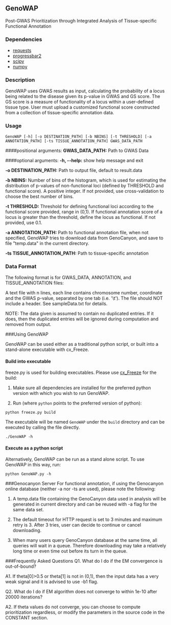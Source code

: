 ## GenoWAP

Post-GWAS Prioritization through Integrated Analysis of Tissue-specific Functional Annotation

### Dependencies
- [requests](http://docs.python-requests.org/en/latest/)
- [progressbar2](https://pypi.python.org/pypi/progressbar2)
- [scipy](http://www.scipy.org)
- [numpy](http://www.numpy.org/)

### Description

GenoWAP uses GWAS results as input, calculating the probability of a locus being related to the disease given its p-value in GWAS and GS score. The GS score is a measure of functionality of a locus within a user-defined tissue type. User must upload a customized functional score constructed from a collection of tissue-specific annotation data.

### Usage

```
GenoWAP [-h] [-o DESTINATION_PATH] [-b NBINS] [-t THRESHOLD] [-a ANNOTATION_PATH] [-ts TISSUE_ANNOTATION_PATH] GWAS_DATA_PATH
```

####positional arguments:
**GWAS_DATA_PATH:** Path to GWAS Data

####optional arguments:
**-h, --help:** show help message and exit
		
**-o DESTINATION_PATH:** Path to output file, default to result.data
		
**-b NBINS:** Number of bins of the histogram, which is used for estimating the distribution of p-values of non-functional loci (defined by THRESHOLD and functional score). A positive integer. If not provided, use cross-validation to choose the best number of bins.
		
**-t THRESHOLD:** Threshold for defining functional loci according to the functional score provided, range in (0,1). If functional annotation score of a locus is
greater than the threshold, define the locus as functional. If not provided, use 0.1.
		
**-a ANNOTATION_PATH:** Path to functional annotation file, when not specified, GenoWAP tries to download data from GenoCanyon, and save to file "temp.data" in the current directory.

**-ts TISSUE_ANNOTATION_PATH:** Path to tissue-specific annotation


### Data Format 
The following format is for GWAS_DATA, ANNOTATION, and TISSUE_ANNOTATION files:

A text file with n lines, each line contains chromosome number, coordinate and the GWAS p-value, separated by one tab (i.e. '\t'). The file should NOT include a header. See sampleData.txt for details.
	
NOTE: The data given is assumed to contain no duplicated entries. If it does, then the duplicated entries will be ignored during computation and removed from output.


###Using GenoWAP

GenoWAP can be used either as a traditional python script, or built into a stand-alone executable with cx_Freeze.

#### Build into executable
freeze.py is used for building executables. Please use [cx_Freeze](http://cx-freeze.sourceforge.net/) for the build:

1. Make sure all dependencies are installed for the preferred python version with which you wish to run GenoWAP.

2. Run (where `python` points to the preferred version of python):
```
python freeze.py build
```

The executable will be named `GenoWAP` under the `build` directory and can be executed by calling the file directly.

```
./GenoWAP -h
```

#### Execute as a python script
Alternatively, GenoWAP can be run as a stand alone script. To use GenoWAP in this way, run:
```
python GenoWAP.py -h
```

###Genocanyon Server
For functional annotation, if using the Genocanyon online database (neither -a nor -ts are used), please note the following:

1. A temp.data file containing the GenoCanyon data used in analysis will be generated in current directory and can be reused with -a flag for the same data set.

2. The default timeout for HTTP request is set to 3 minutes and maximum retry is 3. After 3 tries, user can decide to continue or cancel downloading.

3. When many users query GenoCanyon database at the same time, all queries will wait in a queue. Therefore downloading may take a relatively long time or even time out before its turn in the queue.

###Frequently Asked Questions
Q1. What do I do if the EM convergence is out-of-bound?

A1. If theta[0]>0.5 or theta[1] is not in (0,1), then the input data has a very weak signal and it is advised to use -b1 flag.

Q2. What do I do if EM algorithm does not converge to within 1e-10 after 20000 iterations?

A2. If theta values do not converge, you can choose to compute prioritization regardless, or modify the parameters in the source code in the CONSTANT section.